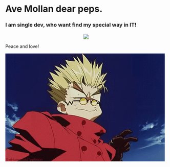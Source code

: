 # Ave Mollan dear peps. 

### I am single dev, who want find my special way in IT! 

<p align="center">
<img src="https://media.tenor.com/zDA4V-8xjMkAAAAC/love-eyes.gif" align="center" height="200" />
</p>



Peace and love!

![logo](vash-cross-fingers.gif)

